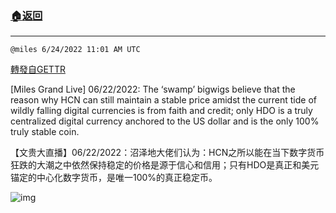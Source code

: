 ###  [:house:返回](README.md)
---


`@miles 6/24/2022 11:01 AM UTC`

[轉發自GETTR](https://gettr.com/post/p1fk0zi3687)

[Miles Grand Live] 06/22/2022: The ‘swamp’ bigwigs believe that the reason why HCN can still maintain a stable price amidst the current tide of wildly falling digital currencies is from faith and credit; only HDO is a truly centralized digital currency anchored to the US dollar and is the only 100% truly stable coin.

【文贵大直播】06/22/2022：沼泽地大佬们认为：HCN之所以能在当下数字货币狂跌的大潮之中依然保持稳定的价格是源于信心和信用；只有HDO是真正和美元锚定的中心化数字货币，是唯一100%的真正稳定币。

![img](https://media.gettr.com/group44/getter/2022/06/24/11/a4281c15-4dd4-2b9f-87a4-e2d06504294c/out.jpg)
